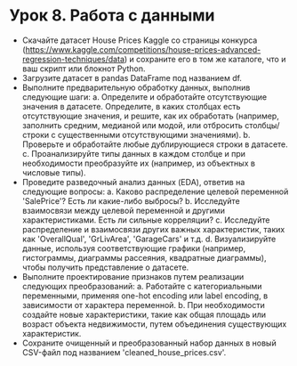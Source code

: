 # Урок 8. Работа с данными
* Скачайте датасет House Prices Kaggle со страницы конкурса (https://www.kaggle.com/competitions/house-prices-advanced-regression-techniques/data) и сохраните его в том же каталоге, что и ваш скрипт или блокнот Python.
* Загрузите датасет в pandas DataFrame под названием df.
* Выполните предварительную обработку данных, выполнив следующие шаги: a. Определите и обработайте отсутствующие значения в датасете. Определите, в каких столбцах есть отсутствующие значения, и решите, как их обработать (например, заполнить средним, медианой или модой, или отбросить столбцы/строки с существенными отсутствующими значениями). b. Проверьте и обработайте любые дублирующиеся строки в датасете. c. Проанализируйте типы данных в каждом столбце и при необходимости преобразуйте их (например, из объектных в числовые типы).
* Проведите разведочный анализ данных (EDA), ответив на следующие вопросы: a. Каково распределение целевой переменной 'SalePrice'? Есть ли какие-либо выбросы? b. Исследуйте взаимосвязи между целевой переменной и другими характеристиками. Есть ли сильные корреляции? c. Исследуйте распределение и взаимосвязи других важных характеристик, таких как 'OverallQual', 'GrLivArea', 'GarageCars' и т.д. d. Визуализируйте данные, используя соответствующие графики (например, гистограммы, диаграммы рассеяния, квадратные диаграммы), чтобы получить представление о датасете.
* Выполните проектирование признаков путем реализации следующих преобразований: a. Работайте с категориальными переменными, применяя one-hot encoding или label encoding, в зависимости от характера переменной. b. При необходимости создайте новые характеристики, такие как общая площадь или возраст объекта недвижимости, путем объединения существующих характеристик.
* Сохраните очищенный и преобразованный набор данных в новый CSV-файл под названием 'cleaned_house_prices.csv'.
